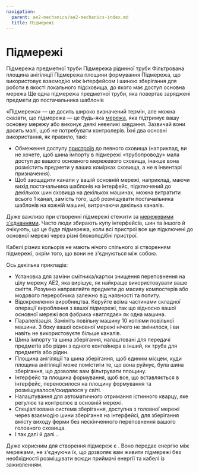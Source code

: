 ```yaml
---
navigation:
  parent: ae2-mechanics/ae2-mechanics-index.md
  title: Підмережі
---
```


# Підмережі

<GameScene zoom="4" interactive={true}>
<ImportStructure src="../assets/assemblies/subnet_demonstration.snbt" />

<DiamondAnnotation pos="6.5 2.5 0.5" color="#00ff00">
        Підмережа предметної труби
    </DiamondAnnotation>

<DiamondAnnotation pos="5.5 2.5 0.5" color="#00ff00">
        Підмережа рідинної труби
    </DiamondAnnotation>

<DiamondAnnotation pos="4.5 2.5 0.5" color="#00ff00">
        Фільтрована площина анігіляції
    </DiamondAnnotation>

<DiamondAnnotation pos="3.5 2.5 0.5" color="#00ff00">
        Підмережа площини формування
    </DiamondAnnotation>

<DiamondAnnotation pos="2.5 2.5 0.5" color="#00ff00">
        Підмережа, що використовує взаємодію між інтерфейсом і шиною зберігання для роботи в якості локального підсховища, до якого має доступ основна
мережа
    </DiamondAnnotation>

<DiamondAnnotation pos="1.5 1.5 0.5" color="#00ff00">
        Ще одна підмережа предметної труби, яка повертає заряджені предмети до постачальника шаблонів
    </DiamondAnnotation>

<IsometricCamera yaw="195" pitch="30" />
</GameScene>

«Підмережа» — це досить широко визначений термін, але можна сказати, що підмережа — це будь-яка [мережа](../ae2-mechanics/me-network-connections.md), яка підтримує вашу основну мережу або виконує деякі невеликі завдання. Зазвичай вони досить малі, щоб не потребувати контролерів. Їхні два основні використання, як правило, такі:

* Обмеження доступу [пристроїв](../ae2-mechanics/devices.md) до певного сховища (наприклад, ви не хочете, щоб шина імпорту в підмережі «трубопроводу» мала доступ до вашого основного мережевого сховища, інакше вона розмістить предмети у ваших комірках сховища, а не в інвентарі призначення).
* Щоб заощадити канали у вашій основній мережі, наприклад, маючи вихід постачальника шаблонів на інтерфейс, підключений до декількох шин сховища на декількох машинах, можна витратити всього 1 канал, замість того, щоб розміщувати постачальника шаблонів на кожній машині, витрачаючи декілька каналів.

Дуже важливо при створенні підмережі стежити за [мережевими з'єднаннями](../ae2-mechanics/me-network-connections.md). Часто люди збирають купу інтерфейсів, шин та іншого й очікують, що це буде підмережа, коли всі пристрої все ще підключені до основної мережі через різні блокоподібні пристрої.

Кабелі різних кольорів не мають нічого спільного зі створенням підмережі, окрім того, що вони не з'єднуються між собою.

Ось декілька прикладів:

* Установка для заміни смітника/картки знищення переповнення на цілу мережу AE2, яка вирішує, як найкраще використовувати ваше сміття. Розумно направляйте предмети до масиву компостерів або модового переробника залежно від наявності та попиту.
* Відокремлення виробництва. Керуйте всіма частинами складної операції вироблення з вашої підмережі, так що відносно вашої основної мережі вся фабрика «виглядає» як одна машина.
* Паралелізація. Замініть повільну машину 10 копіями повільної машини. З боку вашої основної мережі нічого не змінилося, і ви навіть не використовуєте більше каналів.
* Шина імпорту та шина зберігання, налаштовані для передачі предметів або рідин з одного контейнера в інший, як труба для предметів або рідин.
* Площина анігіляції та шина зберігання, щоб єдиним місцем, куди площина анігіляції може помістити те, що вона руйнує, була шина зберігання, що дозволяє вам фільтрувати площину.
* Інтерфейс та площина формування, щоб все, що вставляється в інтерфейс, переносилося на площину формування та розміщувалося/скидалося у світі.
* Налаштування для автоматичного отримання істинного кварцу, яке регулює та контролює <ItemLink id="level_emitter" /> в основній мережі.
* Спеціалізована система зберігання, доступна з головної мережі через взаємодію шини зберігання на інтерфейсі, для зберігання вмісту виходу ферми без нескінченного переповнення вашого головного сховища.
* І так далі й далі...

Дуже корисним для створення підмереж є <ItemLink id="quartz_fiber" />. Воно передає енергію між мережами, не з'єднуючи їх, що дозволяє вам живити підмережі без необхідності розміщувати всюди приймачі енергії та кабелі із заживленням.